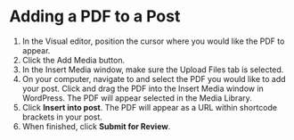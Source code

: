 # Adding a PDF to a Post

1. In the Visual editor, position the cursor where you would like the PDF to appear. 
2. Click the Add Media button.
3. In the Insert Media window, make sure the Upload Files tab is selected.
4. On your computer, navigate to and select the PDF you would like to add your post. Click and drag the PDF into the Insert Media window in WordPress. The PDF will appear selected in the Media Library.
5. Click **Insert into post**. The PDF will appear as a URL within shortcode brackets in your post.
6. When finished, click **Submit for Review**. 

